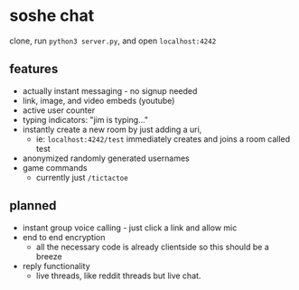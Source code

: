 # soshe chat
clone, run `python3 server.py`, and open `localhost:4242`

## features
- actually instant messaging - no signup needed
- link, image, and video embeds (youtube)
- active user counter
- typing indicators: "jim is typing..."
- instantly create a new room by just adding a uri,
  - ie: `localhost:4242/test` immediately creates and joins a room called test
- anonymized randomly generated usernames
- game commands
  - currently just `/tictactoe`

## planned
- instant group voice calling - just click a link and allow mic
- end to end encryption
  - all the necessary code is already clientside so this should be a breeze
- reply functionality
  - live threads, like reddit threads but live chat.
